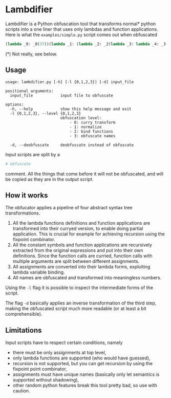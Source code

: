 # Lambdifier
Lambdifier is a Python obfuscation tool that transforms normal* python scripts into a one liner that uses only lambdas and function applications.
Here is what the `examples/simple.py` script comes out when obfuscated
```py
(lambda _0: _0(37))(lambda _1: (lambda _2: _2(lambda _3: lambda _4: _3 == _4))(lambda _5: (lambda _6: _6(lambda _7: lambda _8: _7 + _8))(lambda _9: (lambda _10: _10(print))(lambda _11: (lambda _12: _12('Hello World!'))(lambda _13: (lambda _14: _14(_11(_13)))(lambda _15: lambda _16: _16))))))
```

(\*) Not really, see below.

## Usage
```
usage: lambdifier.py [-h] [-l {0,1,2,3}] [-d] input_file

positional arguments:
  input_file            input file to obfuscate

options:
  -h, --help            show this help message and exit
  -l {0,1,2,3}, --level {0,1,2,3}
                        obfuscation level:
                            - 0: curry transform
                            - 1: normalize
                            - 2: bind functions
                            - 3: obfuscate names
                            
  -d, --deobfuscate     deobfuscate instead of obfuscate
```

Input scripts are split by a
```py
# obfuscate
```
comment. All the things that come before it will not be obfuscated, and will be copied as they are in the output script.

## How it works
The obfucator applies a pipeline of four abstract syntax tree transformations.
1. All the lambda functions definitions and function applications are transformed into their curryed version, to enable doing partial application. This is crucial for example for achieving recursion using the fixpoint combinator.
2. All the constant symbols and function applications are recursively extracted from the original expressions and put into their own definitions. Since the function calls are curried, function calls with multiple arguments are split between different assignments.
3. All assignments are converted into their lambda forms, exploiting lambda variable binding.
4. All names are obfuscated and transformed into meaningless numbers.

Using the `-l` flag it is possible to inspect the intermediate forms of the script.

The flag `-d` basically applies an inverse transformation of the third step, making the obfuscated script much more readable (or at least a bit comprehensible).

## Limitations

Input scripts have to respect certain conditions, namely
- there must be only assignments at top level,
- only lambda functions are supported (who would have guessed),
- recursion is not supported, but you can get recursion by using the fixpoint point combinator,
- assignments must have unique names (basically only let semantics is supported without shadowing),
- other random python features break this tool pretty bad, so use with caution.

